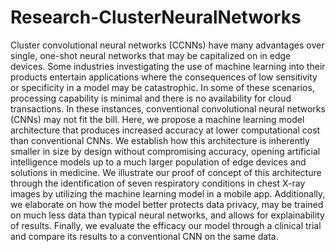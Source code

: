 # Research-ClusterNeuralNetworks
Cluster convolutional neural networks (CCNNs) have many advantages over single, one-shot neural networks that may be capitalized on in edge devices. Some industries investigating the use of machine learning into their products entertain applications where the consequences of low sensitivity or specificity in a model may be catastrophic. In some of these scenarios, processing capability is minimal and there is no availability for cloud transactions. In these instances, conventional convolutional neural networks (CNNs) may not fit the bill. Here, we propose a machine learning model architecture that produces increased accuracy at lower computational cost than conventional CNNs. We establish how this architecture is inherently smaller in size by design without compromising accuracy, opening artificial intelligence models up to a much larger population of edge devices and solutions in medicine. We illustrate our proof of concept of this architecture through the identification of seven respiratory conditions in chest X-ray images by utilizing the machine learning model in a mobile app. Additionally, we elaborate on how the model better protects data privacy, may be trained on much less data than typical neural networks, and allows for explainability of results. Finally, we evaluate the efficacy our model through a clinical trial and compare its results to a conventional CNN on the same data.
